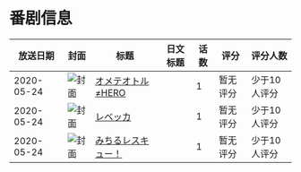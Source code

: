 # 番剧信息

|放送日期|封面|标题|日文标题|话数|评分|评分人数|
|---|---|---|---|---|---|---|
|2020-05-24|![封面](https://lain.bgm.tv/pic/cover/c/1a/59/309420_3yo3B.jpg)|[オメテオトル≠HERO](https://bangumi.tv/subject/309420)||1|暂无评分|少于10人评分|
|2020-05-24|![封面](https://lain.bgm.tv/pic/cover/c/7c/16/309421_35Ol3.jpg)|[レベッカ](https://bangumi.tv/subject/309421)||1|暂无评分|少于10人评分|
|2020-05-24|![封面](https://lain.bgm.tv/pic/cover/c/9b/07/309422_uNiPL.jpg)|[みちるレスキュー！](https://bangumi.tv/subject/309422)||1|暂无评分|少于10人评分|
